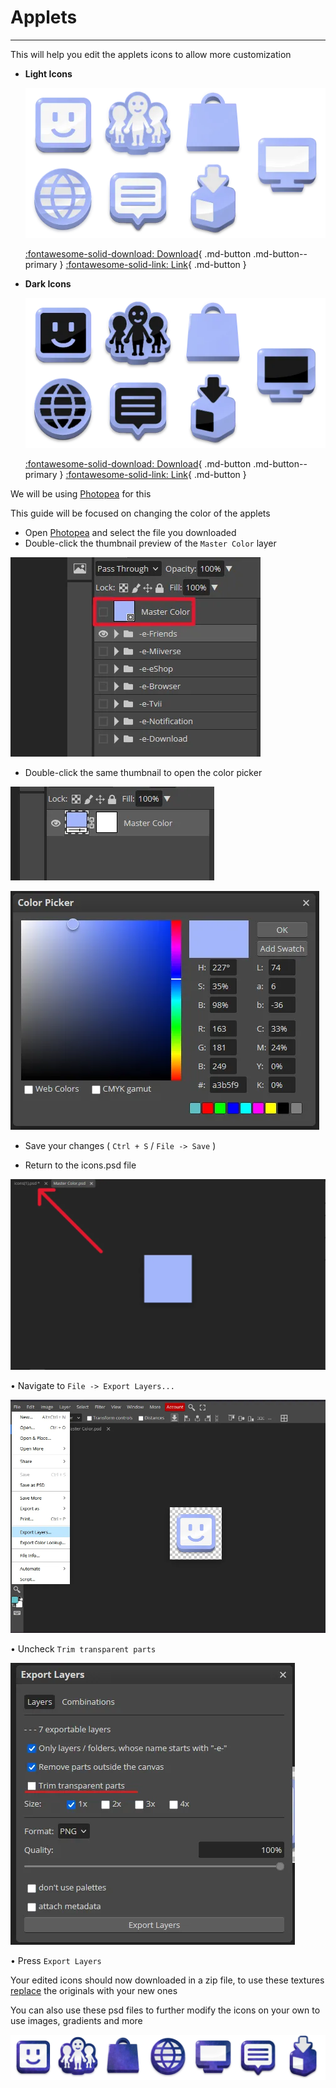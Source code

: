 # Applets

----------------------

This will help you edit the applets icons to allow more customization

<div class="grid cards" markdown>

-   **Light Icons**

    ![image](imgs/applets/al.webp)

    [:fontawesome-solid-download: Download](files/applets/icons.psd){ .md-button .md-button--primary }
    [:fontawesome-solid-link: Link](https://www.photopea.com/#i7j3dHUQz){ .md-button }

-   **Dark Icons**

    ![image](imgs/applets/ad.webp)

    [:fontawesome-solid-download: Download](files/applets/dark-icons.psd){ .md-button .md-button--primary }
    [:fontawesome-solid-link: Link](https://www.photopea.com/#iDQ7DLbgU){ .md-button }

</div>

We will be using [Photopea](https://www.photopea.com/) for this

This guide will be focused on changing the color of the applets

- Open [Photopea](https://www.photopea.com/) and select the file you downloaded
- Double-click the thumbnail preview of the `Master Color` layer

![image](imgs/applets/a1.webp)

- Double-click the same thumbnail to open the color picker

![image](imgs/applets/a2.webp)

![image](imgs/applets/a3.webp)

- Save your changes ( `Ctrl + S` / `File -> Save` )

- Return to the icons.psd file

![image](imgs/applets/a4.webp)

• Navigate to `File -> Export Layers...`

![image](imgs/applets/a5.webp)

• Uncheck `Trim transparent parts`

![image](imgs/applets/a6.webp)

• Press `Export Layers`

Your edited icons should now downloaded in a zip file, to use these textures [replace](../general/textures.md#replacing-textures) the originals with your new ones

You can also use these psd files to further modify the icons on your own to use images, gradients and more

![image](imgs/applets/a7.webp)